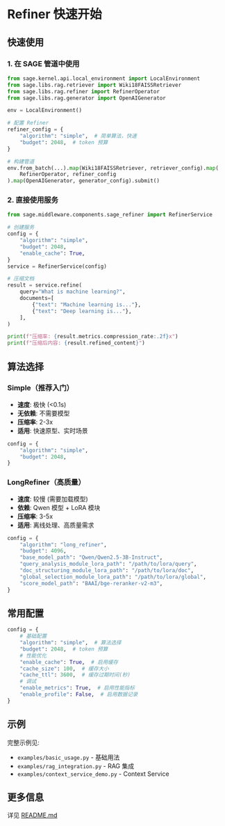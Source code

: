 # Refiner 快速开始

## 快速使用

### 1. 在 SAGE 管道中使用

```python
from sage.kernel.api.local_environment import LocalEnvironment
from sage.libs.rag.retriever import Wiki18FAISSRetriever
from sage.libs.rag.refiner import RefinerOperator
from sage.libs.rag.generator import OpenAIGenerator

env = LocalEnvironment()

# 配置 Refiner
refiner_config = {
    "algorithm": "simple",  # 简单算法，快速
    "budget": 2048,  # token 预算
}

# 构建管道
env.from_batch(...).map(Wiki18FAISSRetriever, retriever_config).map(
    RefinerOperator, refiner_config
).map(OpenAIGenerator, generator_config).submit()
```

### 2. 直接使用服务

```python
from sage.middleware.components.sage_refiner import RefinerService

# 创建服务
config = {
    "algorithm": "simple",
    "budget": 2048,
    "enable_cache": True,
}
service = RefinerService(config)

# 压缩文档
result = service.refine(
    query="What is machine learning?",
    documents=[
        {"text": "Machine learning is..."},
        {"text": "Deep learning is..."},
    ],
)

print(f"压缩率: {result.metrics.compression_rate:.2f}x")
print(f"压缩后内容: {result.refined_content}")
```

## 算法选择

### Simple（推荐入门）

- **速度**: 极快 (\<0.1s)
- **无依赖**: 不需要模型
- **压缩率**: 2-3x
- **适用**: 快速原型、实时场景

```python
config = {
    "algorithm": "simple",
    "budget": 2048,
}
```

### LongRefiner（高质量）

- **速度**: 较慢 (需要加载模型)
- **依赖**: Qwen 模型 + LoRA 模块
- **压缩率**: 3-5x
- **适用**: 离线处理、高质量需求

```python
config = {
    "algorithm": "long_refiner",
    "budget": 4096,
    "base_model_path": "Qwen/Qwen2.5-3B-Instruct",
    "query_analysis_module_lora_path": "/path/to/lora/query",
    "doc_structuring_module_lora_path": "/path/to/lora/doc",
    "global_selection_module_lora_path": "/path/to/lora/global",
    "score_model_path": "BAAI/bge-reranker-v2-m3",
}
```

## 常用配置

```python
config = {
    # 基础配置
    "algorithm": "simple",  # 算法选择
    "budget": 2048,  # token 预算
    # 性能优化
    "enable_cache": True,  # 启用缓存
    "cache_size": 100,  # 缓存大小
    "cache_ttl": 3600,  # 缓存过期时间(秒)
    # 调试
    "enable_metrics": True,  # 启用性能指标
    "enable_profile": False,  # 启用数据记录
}
```

## 示例

完整示例见:

- `examples/basic_usage.py` - 基础用法
- `examples/rag_integration.py` - RAG 集成
- `examples/context_service_demo.py` - Context Service

## 更多信息

详见 [README.md](./README.md)
